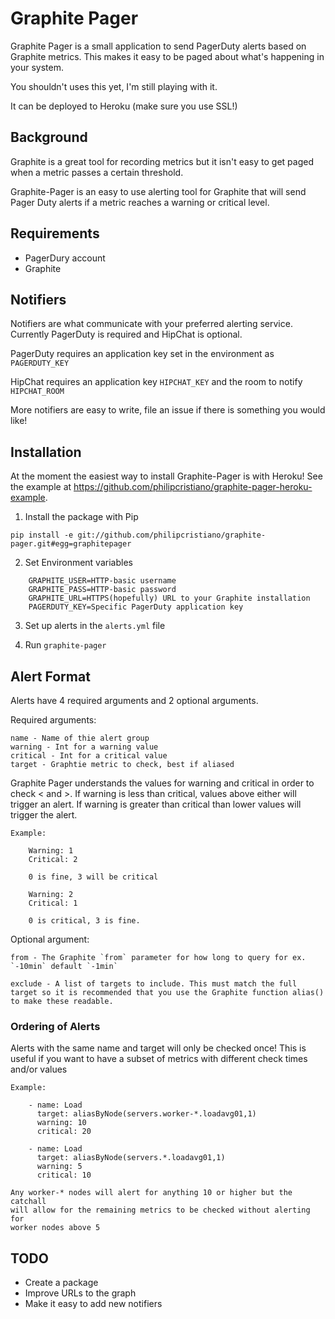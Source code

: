 Graphite Pager
==============

Graphite Pager is a small application to send PagerDuty alerts based on
Graphite metrics. This makes it easy to be paged about what's happening in
your system.

You shouldn't uses this yet, I'm still playing with it.

It can be deployed to Heroku (make sure you use SSL!)


## Background

Graphite is a great tool for recording metrics but it isn't easy to get paged
when a metric passes a certain threshold.

Graphite-Pager is an easy to use alerting tool for Graphite that will send
Pager Duty alerts if a metric reaches a warning or critical level.


## Requirements

* PagerDury account
* Graphite

## Notifiers

Notifiers are what communicate with your preferred alerting service. Currently
PagerDuty is required and HipChat is optional.

PagerDuty requires an application key set in the environment as `PAGERDUTY_KEY`

HipChat requires an application key `HIPCHAT_KEY` and the room to notify `HIPCHAT_ROOM`

More notifiers are easy to write, file an issue if there is something you would like!

## Installation

At the moment the easiest way to install Graphite-Pager is with Heroku! See
the example at
https://github.com/philipcristiano/graphite-pager-heroku-example.

1. Install the package with Pip

`pip install -e git://github.com/philipcristiano/graphite-pager.git#egg=graphitepager`

2.  Set Environment variables
```
    GRAPHITE_USER=HTTP-basic username
    GRAPHITE_PASS=HTTP-basic password
    GRAPHITE_URL=HTTPS(hopefully) URL to your Graphite installation
    PAGERDUTY_KEY=Specific PagerDuty application key
```
3. Set up alerts in the `alerts.yml` file

4. Run `graphite-pager`

## Alert Format

Alerts have 4 required arguments and 2 optional arguments.

Required arguments:

    name - Name of thie alert group
    warning - Int for a warning value
    critical - Int for a critical value
    target - Graphtie metric to check, best if aliased

Graphite Pager understands the values for warning and critical in order to
check < and >. If warning is less than critical, values above either will
trigger an alert. If warning is greater than critical than lower values will
trigger the alert.

    Example:

        Warning: 1
        Critical: 2

        0 is fine, 3 will be critical

        Warning: 2
        Critical: 1

        0 is critical, 3 is fine.

Optional argument:

    from - The Graphite `from` parameter for how long to query for ex. `-10min` default `-1min`

    exclude - A list of targets to include. This must match the full target so it is recommended that you use the Graphite function alias() to make these readable.

### Ordering of Alerts

Alerts with the same name and target will only be checked once! This is useful
if you want to have a subset of metrics with different check times and/or
values

    Example:

        - name: Load
          target: aliasByNode(servers.worker-*.loadavg01,1)
          warning: 10
          critical: 20

        - name: Load
          target: aliasByNode(servers.*.loadavg01,1)
          warning: 5
          critical: 10

    Any worker-* nodes will alert for anything 10 or higher but the catchall
    will allow for the remaining metrics to be checked without alerting for
    worker nodes above 5


## TODO

* Create a package
* Improve URLs to the graph
* Make it easy to add new notifiers
